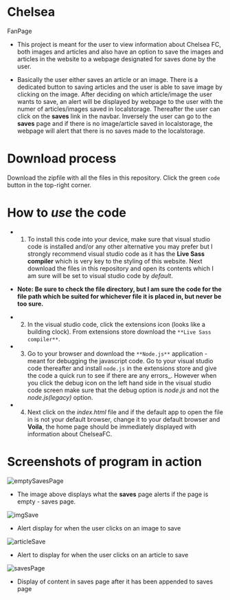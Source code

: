 # Chelsea
FanPage
* This project is meant for the user to view information about Chelsea FC, both images and articles and also have an option to save the images and articles in the website to a webpage designated for saves done by the user.

* Basically the user either saves an article or an image. There is a dedicated button to saving articles and the user is able to save image by clicking on the image. After deciding on which article/image the user wants to save, an alert will be displayed by webpage to the user with the numer of articles/images saved in localstorage. Thereafter the user can click on the **saves** link in the navbar. Inversely the user can go to the **saves** page and if there is no image/article saved in localstorage, the webpage will alert that there is no saves made to the localstorage.

# Download process
Download the zipfile with all the files in this repository. Click the green `code` button in the top-right corner.

# How to _use_ the code

* 1. To install this code into your device, make sure that visual studio code is installed and/or any other alternative you may prefer but I strongly recommend visual studio code as it has the **Live Sass compiler** which is very key to the styling of this website. Next download the files in this repository and open its contents which I am sure will be set to visual studio code by _default_.

* **Note: Be sure to check the file directory, but I am sure the code for the file path which be suited for whichever file it is placed in, but never be too sure.**

* 2. In the visual studio code, click the extensions icon (looks like a building clock). From extensions store download the `**Live Sass compiler**`. 

* 3. Go to your browser and download the `**Node.js**` application - meant for debugging the javascript code. Go to your visual studio code thereafter and install `node.js` in the extensions store and give the code a quick run to see if there are any errors_. However when you click the debug icon on the left hand side in the visual studio code screen make sure that the debug option is _node.js_ and not the _node.js(legacy)_ option.

* 4. Next click on the _index.html_ file and if the default app to open the file in is not your default browser, change it to your default browser and **Voila**, the home page should be immediately displayed with information about ChelseaFC.

# Screenshots of program in action

![emptySavesPage](https://user-images.githubusercontent.com/79463249/110473734-88737200-80e7-11eb-924f-271cc8559828.png)
* The image above displays what the **saves** page alerts if the page is empty - saves page.

![imgSave](https://user-images.githubusercontent.com/79463249/110474152-00da3300-80e8-11eb-8b24-e7afea4d5f22.png)
* Alert display for when the user clicks on an image to save

![articleSave](https://user-images.githubusercontent.com/79463249/110474292-2c5d1d80-80e8-11eb-9095-88bf4dcb589a.png)
* Alert to display for when the user clicks on an article to save

![savesPage](https://user-images.githubusercontent.com/79463249/110474421-50206380-80e8-11eb-8550-5c70fd938915.png)
* Display of content in saves page after it has been appended to saves page
